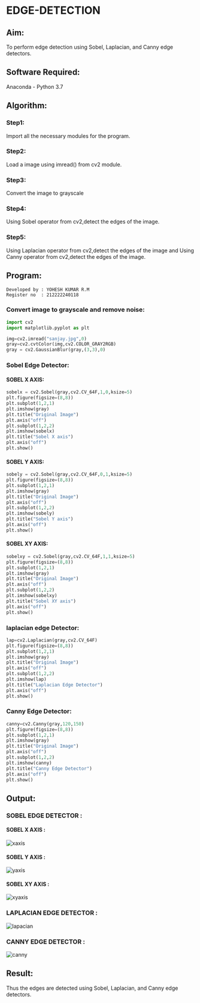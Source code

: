 # EDGE-DETECTION
## Aim:
To perform edge detection using Sobel, Laplacian, and Canny edge detectors.

## Software Required:
Anaconda - Python 3.7

## Algorithm:
### Step1:
Import all the necessary modules for the program.

### Step2:
Load a image using imread() from cv2 module.

### Step3:
Convert the image to grayscale

### Step4:
Using Sobel operator from cv2,detect the edges of the image.

### Step5:

Using Laplacian operator from cv2,detect the edges of the image and Using Canny operator from cv2,detect the edges of the image.

## Program:
```
Developed by : YOHESH KUMAR R.M
Register no  : 212222240118
```

### Convert image to grayscale and remove noise:
```python
import cv2
import matplotlib.pyplot as plt

img=cv2.imread("sanjay.jpg",0)
gray=cv2.cvtColor(img,cv2.COLOR_GRAY2RGB)
gray = cv2.GaussianBlur(gray,(3,3),0)
```

### Sobel Edge Detector:
#### SOBEL X AXIS: 
```python
sobelx = cv2.Sobel(gray,cv2.CV_64F,1,0,ksize=5)
plt.figure(figsize=(8,8))
plt.subplot(1,2,1)
plt.imshow(gray)
plt.title("Original Image")
plt.axis("off")
plt.subplot(1,2,2)
plt.imshow(sobelx)
plt.title("Sobel X axis")
plt.axis("off")
plt.show()
```

#### SOBEL Y AXIS:
```python 
sobely = cv2.Sobel(gray,cv2.CV_64F,0,1,ksize=5)
plt.figure(figsize=(8,8))
plt.subplot(1,2,1)
plt.imshow(gray)
plt.title("Original Image")
plt.axis("off")
plt.subplot(1,2,2)
plt.imshow(sobely)
plt.title("Sobel Y axis")
plt.axis("off")
plt.show()
```

#### SOBEL XY AXIS: 
```python 
sobelxy = cv2.Sobel(gray,cv2.CV_64F,1,1,ksize=5)
plt.figure(figsize=(8,8))
plt.subplot(1,2,1)
plt.imshow(gray)
plt.title("Original Image")
plt.axis("off")
plt.subplot(1,2,2)
plt.imshow(sobelxy)
plt.title("Sobel XY axis")
plt.axis("off")
plt.show()
```

### laplacian edge Detector:
```python
lap=cv2.Laplacian(gray,cv2.CV_64F)
plt.figure(figsize=(8,8))
plt.subplot(1,2,1)
plt.imshow(gray)
plt.title("Original Image")
plt.axis("off")
plt.subplot(1,2,2)
plt.imshow(lap)
plt.title("Laplacian Edge Detector")
plt.axis("off")
plt.show()
```

### Canny Edge Detector:
```python 
canny=cv2.Canny(gray,120,150)
plt.figure(figsize=(8,8))
plt.subplot(1,2,1)
plt.imshow(gray)
plt.title("Original Image")
plt.axis("off")
plt.subplot(1,2,2)
plt.imshow(canny)
plt.title("Canny Edge Detector")
plt.axis("off")
plt.show()
```

## Output:
### SOBEL EDGE DETECTOR :
#### SOBEL X AXIS :
![xaxis](https://github.com/yoheshkumar/EDGE-DETECTION/assets/119393568/7fce7582-3eb6-48c8-8a4a-ca873f75b7c0)



#### SOBEL Y AXIS :
![yaxis](https://github.com/yoheshkumar/EDGE-DETECTION/assets/119393568/117bc91f-15bc-4666-ace9-73ab1b1093b2)

#### SOBEL XY AXIS :
![xyaxis](https://github.com/yoheshkumar/EDGE-DETECTION/assets/119393568/79dd0bba-7755-4ac6-b0ba-e8d862cfa47b)


### LAPLACIAN EDGE DETECTOR :
![lapacian](https://github.com/yoheshkumar/EDGE-DETECTION/assets/119393568/bddd85bd-17a1-4803-a86b-730b0b6d9a60)

### CANNY EDGE DETECTOR :
![canny](https://github.com/yoheshkumar/EDGE-DETECTION/assets/119393568/5be69729-dc1e-4fcc-a9e6-88cac9de8bdf)

## Result:
Thus the edges are detected using Sobel, Laplacian, and Canny edge detectors.
